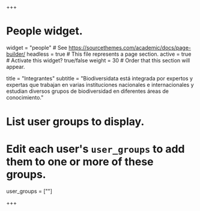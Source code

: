 +++
# People widget.
widget = "people"  # See https://sourcethemes.com/academic/docs/page-builder/
headless = true  # This file represents a page section.
active = true  # Activate this widget? true/false
weight = 30  # Order that this section will appear.

title = "Integrantes"
subtitle = "Biodiversidata está integrada por expertos y expertas que trabajan en varias instituciones nacionales e internacionales y estudian diversos grupos de biodiversidad en diferentes áreas de conocimiento."

# List user groups to display.
#   Edit each user's `user_groups` to add them to one or more of these groups.
user_groups = [""]

+++